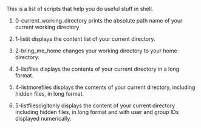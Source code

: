 This is a list of scripts that help you do useful stuff in shell.

1. 0-current_working_directory prints the absolute path name of your current working directory

2. 1-listit displays the content list of your current directory.

3. 2-bring_me_home changes your working directory to your home directory.

4. 3-listfiles displays the contents of your current directory in a long format.

5. 4-listmorefiles displays the contents of your current directory, including hidden files, in long format.

6. 5-listfilesdigitonly displays the content of your current directory including hidden files, in long format and with user and group IDs displayed numerically.
